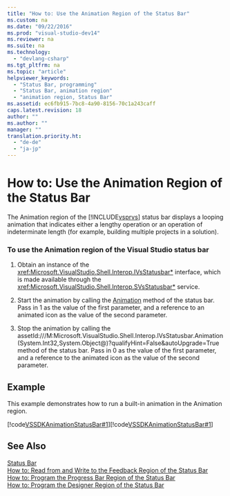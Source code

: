 ```yaml
---
title: "How to: Use the Animation Region of the Status Bar"
ms.custom: na
ms.date: "09/22/2016"
ms.prod: "visual-studio-dev14"
ms.reviewer: na
ms.suite: na
ms.technology: 
  - "devlang-csharp"
ms.tgt_pltfrm: na
ms.topic: "article"
helpviewer_keywords: 
  - "Status Bar, programming"
  - "Status Bar, animation region"
  - "animation region, Status Bar"
ms.assetid: ec6fb915-7bc8-4a90-8156-70c1a243caff
caps.latest.revision: 18
author: ""
ms.author: ""
manager: ""
translation.priority.ht: 
  - "de-de"
  - "ja-jp"
---
```

# How to: Use the Animation Region of the Status Bar
The Animation region of the [!INCLUDE[vsprvs](../vs140/includes/vsprvs_md.md)] status bar displays a looping animation that indicates either a lengthy operation or an operation of indeterminate length (for example, building multiple projects in a solution).  
  
### To use the Animation region of the Visual Studio status bar  
  
1.  Obtain an instance of the <xref:Microsoft.VisualStudio.Shell.Interop.IVsStatusbar*> interface, which is made available through the <xref:Microsoft.VisualStudio.Shell.Interop.SVsStatusbar*> service.  
  
2.  Start the animation by calling the [Animation](assetId:///M:Microsoft.VisualStudio.Shell.Interop.IVsStatusbar.Animation(System.Int32,System.Object@)?qualifyHint=False&autoUpgrade=True) method of the status bar. Pass in 1 as the value of the first parameter, and a reference to an animated icon as the value of the second parameter.  
  
3.  Stop the animation by calling the assetId:///M:Microsoft.VisualStudio.Shell.Interop.IVsStatusbar.Animation(System.Int32,System.Object@)?qualifyHint=False&autoUpgrade=True method of the status bar. Pass in 0 as the value of the first parameter, and a reference to the animated icon as the value of the second parameter.  
  
## Example  
 This example demonstrates how to run a built-in animation in the Animation region.  
  
 [!code[VSSDKAnimationStatusBar#1](../vs140/codesnippet/CSharp/how-to--use-the-animation-region-of-the-status-bar_1.cs)][!code[VSSDKAnimationStatusBar#1](../vs140/codesnippet/VisualBasic/how-to--use-the-animation-region-of-the-status-bar_1.vb)]  
  
## See Also  
 [Status Bar](../vs140/extending-the-status-bar.md)   
 [How to: Read from and Write to the Feedback Region of the Status Bar](../vs140/how-to--read-from-and-write-to-the-feedback-region-of-the-status-bar.md)   
 [How to: Program the Progress Bar Region of the Status Bar](../vs140/how-to--program-the-progress-bar-region-of-the-status-bar.md)   
 [How to: Program the Designer Region of the Status Bar](../vs140/how-to--program-the-designer-region-of-the-status-bar.md)